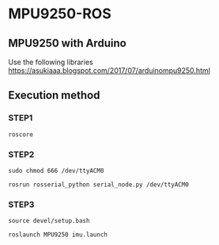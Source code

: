 # MPU9250-ROS

## MPU9250 with Arduino
Use the following libraries  
https://asukiaaa.blogspot.com/2017/07/arduinompu9250.html

## Execution method
### STEP1
```
roscore
```
### STEP2
```
sudo chmod 666 /dev/ttyACM0
```
```
rosrun rosserial_python serial_node.py /dev/ttyACM0
```
### STEP3
```
source devel/setup.bash
```
```
roslaunch MPU9250 imu.launch
```

